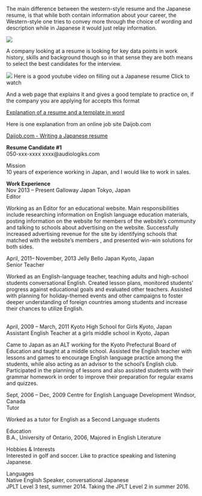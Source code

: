 <p>
  The main difference between the western-style resume and the Japanese resume,
  is that while both contain information about your career, the Western-style one
  tries to convey more through the choice of wording and description while in Japanese
  it would just relay information.
</p>
<p>
  <img src="https://a248.e.akamai.net/secure.meetupstatic.com/photos/event/e/8/b/0/event_452939568.jpeg">
</p>
<p>
  A company looking at a resume is looking for key data points in work history,
  skills and background though so in that sense they are both means to select the
  best candidates for the interview.
</p>
<p>
  <img src="https://a248.e.akamai.net/secure.meetupstatic.com/photos/event/e/8/b/3/event_452939571.jpeg">
  Here is a good youtube video on filling out a Japanese resume
  <a>Click to watch</a>
</p>
<p>
  And a web page that explains it and gives a good template to practice on, if
  the company you are applying for accepts this format
</p>
<p>
  <a href="http://www.franchir-japan.co.jp/English_version/eigo_JapaneseCV.html">Explanation of a resume and a template in word</a>
</p>
<p>Here is one explanation from an online job site Daijob.com</p>
<p>
  <a href="https://www.daijob.com/en/tipsadvice-jobinjapan/create_japanese_resume.html">Daijob.com - Writing a Japanese resume</a>
</p>
<p>
  <strong>Resume Candidate #1</strong><br>
  050-xxx-xxxx xxxx@audiologiks.com
</p>
<p>
  <span class="wysiwyg-underline">Mission</span><br>
  10 years of experience working in Japan, and I would like to work in sales.
</p>
<p>
  <strong>Work Experience</strong><br>
  Nov 2013 – Present Galloway Japan Tokyo, Japan<br>
  Editor
</p>
<p>
  Working as an Editor for an educational website. Main responsibilities include
  researching information on English language education materials, posting information
  on the website for members of the website’s community and talking to schools
  about advertising on the website. Successfully increased advertising revenue
  for the site by identifying schools that matched with the website’s members ,
  and presented win-win solutions for both sides.
</p>
<p>
  April, 2011– November, 2013 Jelly Bello Japan Kyoto, Japan<br>
  Senior Teacher
</p>
<p>
  Worked as an English-language teacher, teaching adults and high-school students
  conversational English. Created lesson plans, monitored students’ progress against
  educational goals and evaluated other teachers. Assisted with planning for holiday-themed
  events and other campaigns to foster deeper understanding of foreign countries
  among students and increase their chances to utilize English.
</p>
<p>
  <br>
  April, 2009 – March, 2011 Kyoto High School for Girls Kyoto, Japan<br>
  Assistant English Teacher at a girls middle school in Kyoto, Japan
</p>
<p>
  Came to Japan as an ALT working for the Kyoto Prefectural Board of Education
  and taught at a middle school. Assisted the English teacher with lessons and
  games to encourage English language practice among the students, while also acting
  as an advisor to the school’s English club. Participated in the planning of lessons
  and also assisted students with their grammar homework in order to improve their
  preparation for regular exams and quizzes.
</p>
<p>
  Sept, 2006 – Dec, 2009 Centre for English Language Development Windsor, Canada<br>
  Tutor
</p>
<p>Worked as a tutor for English as a Second Language students</p>
<p>
  Education<br>
  B.A., University of Ontario, 2006, Majored in English Literature
</p>
<p>
  Hobbies &amp; Interests<br>
  Interested in golf and soccer. Like to practice speaking and listening Japanese.
</p>
<p>
  Languages<br>
  Native English Speaker, conversational Japanese<br>
  JPLT Level 3 test, summer 2014. Taking the JPLT Level 2 in summer 2016.
</p>
<p>&nbsp;</p>
